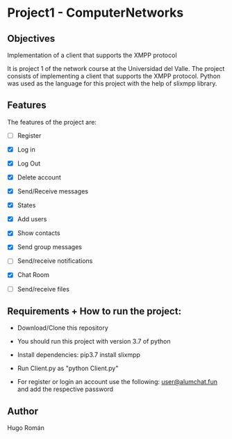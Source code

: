 # Project1 - ComputerNetworks

## Objectives

Implementation of a client that supports the XMPP protocol

It is project 1 of the network course at the Universidad del Valle. The project consists of implementing a client that supports the XMPP protocol.
Python was used as the language for this project with the help of slixmpp library.

## Features

The features of the project are:

- [ ] Register
- [x] Log in 
- [x] Log Out 
- [x] Delete account 
- [x] Send/Receive messages
- [x] States
- [x] Add users
- [x] Show contacts
- [x] Send group messages
- [ ] Send/receive notifications
- [x] Chat Room
- [ ] Send/receive files



## Requirements + How to run the project:

- Download/Clone this repository

- You should run this project with version 3.7 of python 

- Install dependencies: pip3.7 install slixmpp

- Run Client.py as "python Client.py"

- For register or login an account use the following: user@alumchat.fun and add the respective password

## Author
Hugo Román

